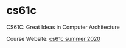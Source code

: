 # cs61c
CS61C: Great Ideas in Computer Architecture

Course Website: [cs61c summer 2020](https://inst.eecs.berkeley.edu/~cs61c/su20/)


